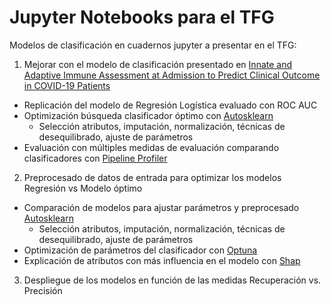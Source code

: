 # Jupyter Notebooks para el TFG

Modelos de clasificación en cuadernos jupyter a presentar en el TFG:

1. Mejorar con el modelo de clasificación presentado en [Innate and Adaptive Immune Assessment at Admission to
Predict Clinical Outcome in COVID-19 Patients](https://pubmed.ncbi.nlm.nih.gov/34440121/)
  - Replicación del modelo de Regresión Logística evaluado con ROC AUC
  - Optimización búsqueda clasificador óptimo con [Autosklearn](https://automl.github.io/auto-sklearn/master/)
    - Selección atributos, imputación, normalización, técnicas de desequilibrado, ajuste de parámetros
  - Evaluación con múltiples medidas de evaluación comparando clasificadores con [Pipeline Profiler](https://towardsdatascience.com/exploring-auto-sklearn-models-with-pipelineprofiler-5b2c54136044/)
2. Preprocesado de datos de entrada para optimizar los modelos  Regresión vs Modelo óptimo 
  - Comparación de modelos para ajustar parámetros y preprocesado [Autosklearn](https://automl.github.io/auto-sklearn/master/)
    - Selección atributos, imputación, normalización, técnicas de desequilibrado, ajuste de parámetros  
  - Optimización de parámetros del clasificador con [Optuna](https://optuna.org/)
  - Explicación de atributos con más influencia en el modelo con [Shap](https://github.com/slundberg/shap) 
  
3. Despliegue de los modelos en función de las medidas Recuperación vs. Precisión



